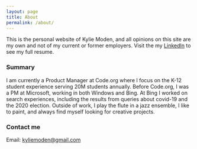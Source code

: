 ```yaml
---
layout: page
title: About
permalink: /about/
---
```


This is the personal website of Kylie Moden, and all opinions on this site are my own and not of my current or former employers. Visit the my [LinkedIn](https://www.linkedin.com/in/KylieModen) to see my full resume.

### Summary

I am currently a Product Manager at Code.org where I focus on the K-12 student experience serving 20M students annually. Before Code.org, I was a PM at Microsoft, working in both Windows and Bing. At Bing I worked on search experiences, including the results from queries about covid-19 and the 2020 election. Outside of work, I play the flute in a jazz ensemble, I like to paint, and always find myself looking for creative projects. 

### Contact me

Email: [kyliemoden@gmail.com](mailto:kyliemoden@gmail.com)
